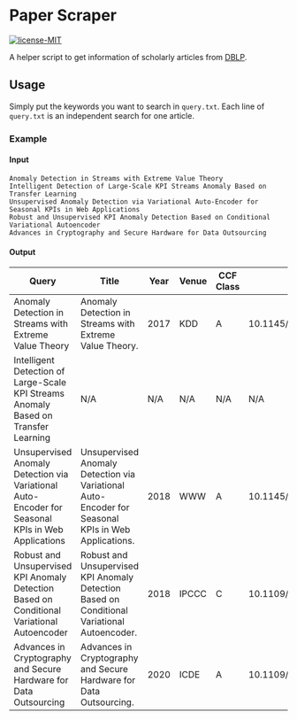 # Paper Scraper

[![license-MIT](https://img.shields.io/badge/license-MIT-green)](https://github.com/AlumiK/paper-scraper/blob/main/LICENSE)

A helper script to get information of scholarly articles from [DBLP](https://dblp.uni-trier.de/).

## Usage

Simply put the keywords you want to search in `query.txt`. Each line of `query.txt` is an independent search for one article.

### Example

#### Input

```text
Anomaly Detection in Streams with Extreme Value Theory
Intelligent Detection of Large-Scale KPI Streams Anomaly Based on Transfer Learning
Unsupervised Anomaly Detection via Variational Auto-Encoder for Seasonal KPIs in Web Applications
Robust and Unsupervised KPI Anomaly Detection Based on Conditional Variational Autoencoder
Advances in Cryptography and Secure Hardware for Data Outsourcing
``` 

#### Output

| Query | Title | Year | Venue | CCF Class | DOI | URL | BibTeX |
| - | - | - | - | - | - | - | - |
| Anomaly Detection in Streams with Extreme Value Theory | Anomaly Detection in Streams with Extreme Value Theory. | 2017 | KDD | A | 10.1145/3097983.3098144 | https://doi.org/10.1145/3097983.3098144 | https://dblp.org/rec/conf/kdd/SifferFTL17?view=bibtex |
| Intelligent Detection of Large-Scale KPI Streams Anomaly Based on Transfer Learning | N/A | N/A | N/A | N/A | N/A | N/A | N/A |
| Unsupervised Anomaly Detection via Variational Auto-Encoder for Seasonal KPIs in Web Applications | Unsupervised Anomaly Detection via Variational Auto-Encoder for Seasonal KPIs in Web Applications. | 2018 | WWW | A | 10.1145/3178876.3185996 | https://doi.org/10.1145/3178876.3185996 | https://dblp.org/rec/conf/www/XuCZLBLLZPFCWQ18?view=bibtex |
| Robust and Unsupervised KPI Anomaly Detection Based on Conditional Variational Autoencoder | Robust and Unsupervised KPI Anomaly Detection Based on Conditional Variational Autoencoder. | 2018 | IPCCC | C | 10.1109/PCCC.2018.8710885 | https://doi.org/10.1109/PCCC.2018.8710885 | https://dblp.org/rec/conf/ipccc/LiCP18?view=bibtex |
| Advances in Cryptography and Secure Hardware for Data Outsourcing | Advances in Cryptography and Secure Hardware for Data Outsourcing. | 2020 | ICDE | A | 10.1109/ICDE48307.2020.00173 | https://doi.org/10.1109/ICDE48307.2020.00173 | https://dblp.org/rec/conf/icde/0001BM20?view=bibtex |
